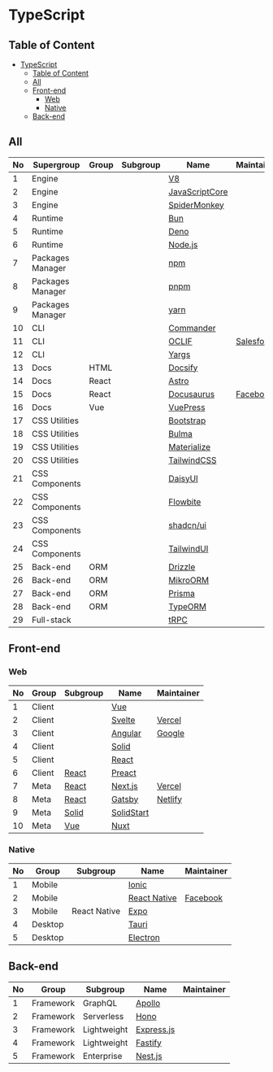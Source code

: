 # TypeScript

## Table of Content

- [TypeScript](#typescript)
  - [Table of Content](#table-of-content)
  - [All](#all)
  - [Front-end](#front-end)
    - [Web](#web)
    - [Native](#native)
  - [Back-end](#back-end)

## All

| No  | Supergroup       | Group | Subgroup | Name                                       | Maintainer               |
| --- | ---------------- | ----- | -------- | ------------------------------------------ | ------------------------ |
| 1   | Engine           |       |          | [V8](https://v8.dev/)                      |                          |
| 2   | Engine           |       |          | [JavaScriptCore][jsc]                      |                          |
| 3   | Engine           |       |          | [SpiderMonkey](https://spidermonkey.dev/)  |                          |
| 4   | Runtime          |       |          | [Bun](https://bun.sh/)                     |                          |
| 5   | Runtime          |       |          | [Deno](https://deno.com/)                  |                          |
| 6   | Runtime          |       |          | [Node.js](https://nodejs.org/en)           |                          |
| 7   | Packages Manager |       |          | [npm](https://www.npmjs.com/)              |                          |
| 8   | Packages Manager |       |          | [pnpm](https://pnpm.io/)                   |                          |
| 9   | Packages Manager |       |          | [yarn](https://yarnpkg.com/)               |                          |
| 10  | CLI              |       |          | [Commander][commander]                     |                          |
| 11  | CLI              |       |          | [OCLIF](https://oclif.io/)                 | [Salesforce][salesforce] |
| 12  | CLI              |       |          | [Yargs](https://yargs.js.org/)             |                          |
| 13  | Docs             | HTML  |          | [Docsify](https://docsify.js.org/)         |                          |
| 14  | Docs             | React |          | [Astro](https://astro.build/)              |                          |
| 15  | Docs             | React |          | [Docusaurus](https://docusaurus.io/)       | [Facebook][facebook]     |
| 16  | Docs             | Vue   |          | [VuePress](https://vuepress.vuejs.org/)    |                          |
| 17  | CSS Utilities    |       |          | [Bootstrap](https://getbootstrap.com/)     |                          |
| 18  | CSS Utilities    |       |          | [Bulma](https://bulma.io/)                 |                          |
| 19  | CSS Utilities    |       |          | [Materialize](https://materializecss.com/) |                          |
| 20  | CSS Utilities    |       |          | [TailwindCSS](https://tailwindcss.com/)    |                          |
| 21  | CSS Components   |       |          | [DaisyUI](https://daisyui.com/)            |                          |
| 22  | CSS Components   |       |          | [Flowbite](https://flowbite.com/)          |                          |
| 23  | CSS Components   |       |          | [shadcn/ui](https://ui.shadcn.com/)        |                          |
| 24  | CSS Components   |       |          | [TailwindUI](https://tailwindui.com/)      |                          |
| 25  | Back-end         | ORM   |          | [Drizzle](https://orm.drizzle.team/)       |                          |
| 26  | Back-end         | ORM   |          | [MikroORM](https://mikro-orm.io/)          |                          |
| 27  | Back-end         | ORM   |          | [Prisma](https://www.prisma.io/)           |                          |
| 28  | Back-end         | ORM   |          | [TypeORM](https://typeorm.io/)             |                          |
| 29  | Full-stack       |       |          | [tRPC](https://trpc.io/)                   |                          |

## Front-end

### Web

| No  | Group  | Subgroup       | Name                            | Maintainer                               |
| --- | ------ | -------------- | ------------------------------- | ---------------------------------------- |
| 1   | Client |                | [Vue](https://vuejs.org/)       |                                          |
| 2   | Client |                | [Svelte](https://svelte.dev/)   | [Vercel](https://vercel.com)             |
| 3   | Client |                | [Angular](https://angular.dev/) | [Google](https://developers.google.com/) |
| 4   | Client |                | [Solid][solid]                  |                                          |
| 5   | Client |                | [React][react]                  |                                          |
| 6   | Client | [React][react] | [Preact](https://preactjs.com/) |                                          |
| 7   | Meta   | [React][react] | [Next.js](https://nextjs.org/)  | [Vercel](https://vercel.com)             |
| 8   | Meta   | [React][react] | [Gatsby][gatsby]                | [Netlify](https://www.netlify.com/)      |
| 9   | Meta   | [Solid][solid] | [SolidStart][solid-start]       |                                          |
| 10  | Meta   | [Vue][vue]     | [Nuxt](https://nuxt.com/)       |                                          |

### Native

| No  | Group   | Subgroup     | Name                                     | Maintainer           |
| --- | ------- | ------------ | ---------------------------------------- | -------------------- |
| 1   | Mobile  |              | [Ionic](https://ionicframework.com/)     |                      |
| 2   | Mobile  |              | [React Native](https://reactnative.dev/) | [Facebook][facebook] |
| 3   | Mobile  | React Native | [Expo](https://expo.dev/)                |                      |
| 4   | Desktop |              | [Tauri](https://tauri.app/)              |                      |
| 5   | Desktop |              | [Electron](https://www.electronjs.org/)  |                      |

## Back-end

| No  | Group     | Subgroup    | Name                                     | Maintainer |
| --- | --------- | ----------- | ---------------------------------------- | ---------- |
| 1   | Framework | GraphQL     | [Apollo](https://www.apollographql.com/) |            |
| 2   | Framework | Serverless  | [Hono](https://hono.dev/)                |            |
| 3   | Framework | Lightweight | [Express.js](https://expressjs.com/)     |            |
| 4   | Framework | Lightweight | [Fastify](https://fastify.dev/)          |            |
| 5   | Framework | Enterprise  | [Nest.js](https://nestjs.com/)           |            |

[commander]: https://github.com/tj/commander.js
[facebook]: https://developers.facebook.com/
[gatsby]: https://www.gatsbyjs.com/
[jsc]: https://developer.apple.com/documentation/javascriptcore
[react]: https://react.dev/
[salesforce]: https://developer.salesforce.com/
[solid]: https://www.solidjs.com/
[solid-start]: https://start.solidjs.com/
[vue]: https://vuejs.org/
